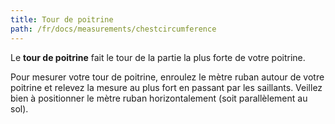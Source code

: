 ```yaml
---
title: Tour de poitrine
path: /fr/docs/measurements/chestcircumference 
---
```


Le **tour de poitrine** fait le tour de la partie la plus forte de votre poitrine.

Pour mesurer votre tour de poitrine, enroulez le mètre ruban autour de votre poitrine et relevez la mesure au plus fort en passant par les saillants.
Veillez bien à positionner le mètre ruban horizontalement (soit parallèlement au sol).
